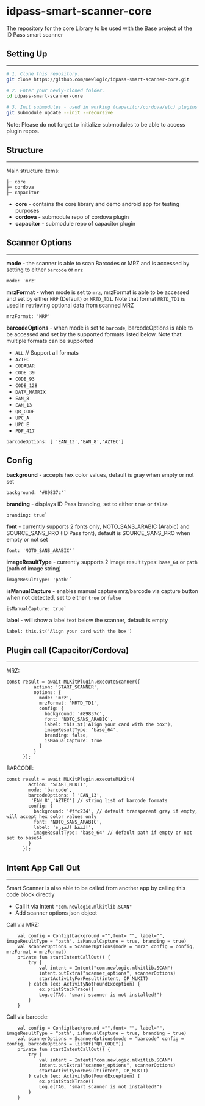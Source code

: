 # idpass-smart-scanner-core
The repository for the core Library to be used with the Base project of the ID Pass smart scanner 

## Setting Up
---------------
```bash
# 1. Clone this repository.
git clone https://github.com/newlogic/idpass-smart-scanner-core.git

# 2. Enter your newly-cloned folder.
cd idpass-smart-scanner-core

# 3. Init submodules - used in working (capacitor/cordova/etc) plugins
git submodule update --init --recursive

```
Note: Please do not forget to initialize submodules to be able to access plugin repos.

## Structure
---------------

Main structure items:

    ├─ core
    ├─ cordova
    ├─ capacitor

- **core** - contains the core library and demo android app for testing purposes
- **cordova** - submodule repo of cordova plugin
- **capacitor** - submodule repo of capacitor plugin

## Scanner Options
---------------
**mode** - the scanner is able to scan Barcodes or MRZ and is accessed by setting to either `barcode` or `mrz`
```
mode: 'mrz' 
```
**mrzFormat** - when mode is set to `mrz`, mrzFormat is able to be accessed and set by either `MRP` (Default) or `MRTD_TD1`.
Note that format `MRTD_TD1` is used in retrieving optional data from scanned MRZ
```
mrzFormat: 'MRP'
```
**barcodeOptions** - when mode is set to `barcode`, barcodeOptions is able to be accessed and set by the supported formats listed below.
Note that multiple formats can be supported 
- `ALL` // Support all formats
- `AZTEC`
- `CODABAR`
- `CODE_39`
- `CODE_93`
- `CODE_128`
- `DATA_MATRIX`
- `EAN_8`
- `EAN_13`
- `QR_CODE`
- `UPC_A`
- `UPC_E`
- `PDF_417`
```
barcodeOptions: [ 'EAN_13','EAN_8','AZTEC'] 
```

Config
---------------
**background** - accepts hex color values, default is gray when empty or not set
```
background: '#89837c'`
```
**branding** - displays ID Pass branding, set to either `true` or `false`
```
branding: true`
```
**font** - currently supports 2 fonts only, NOTO_SANS_ARABIC (Arabic) and SOURCE_SANS_PRO (ID Pass font), default is SOURCE_SANS_PRO when empty or not set
```
font: 'NOTO_SANS_ARABIC'`
```
**imageResultType** - currently supports 2 image result types: `base_64` or `path` (path of image string)
```
imageResultType: 'path'`
```
**isManualCapture** - enables manual capture mrz/barcode via capture button when not detected, set to either `true` or `false`
```
isManualCapture: true`
```
**label** - will show a label text below the scanner, default is empty
```
label: this.$t('Align your card with the box')
```


## Plugin call (Capacitor/Cordova)
---------------
MRZ:
```
const result = await MLKitPlugin.executeScanner({
          action: 'START_SCANNER',
          options: {
            mode: 'mrz',
            mrzFormat: 'MRTD_TD1',
            config: {
              background: '#89837c',
              font: 'NOTO_SANS_ARABIC',
              label: this.$t('Align your card with the box'),
              imageResultType: 'base_64',
              branding: false,
              isManualCapture: true
            }
          }
      });
```
BARCODE:
```
const result = await MLKitPlugin.executeMLKit({
        action: 'START_MLKIT',
        mode: 'barcode',
        barcodeOptions: [ 'EAN_13',
         'EAN_8','AZTEC'] // string list of barcode formats
        config: {
          background: '#ffc234', // default transparent gray if empty, will accept hex color values only
          font: 'NOTO_SANS_ARABIC',
          label: 'التقط الصورة',
          imageResultType: 'base_64' // default path if empty or not set to base64
        }
      });
```

## Intent App Call Out
---------------
Smart Scanner is also able to be called from another app by calling this code block directly

- Call it via intent `"com.newlogic.mlkitlib.SCAN"`
- Add scanner options json object

Call via MRZ:
```
    val config = Config(background ="",font= "", label="", imageResultType = "path", isManualCapture = true, branding = true)
    val scannerOptions = ScannerOptions(mode = "mrz" config = config, mrzFormat = mrzFormat)
    private fun startIntentCallOut() {
        try {
            val intent = Intent("com.newlogic.mlkitlib.SCAN")
            intent.putExtra("scanner_options", scannerOptions)
            startActivityForResult(intent, OP_MLKIT)
        } catch (ex: ActivityNotFoundException) {
            ex.printStackTrace()
            Log.e(TAG, "smart scanner is not installed!")
        }
    }
```

Call via barcode:
```
    val config = Config(background ="",font= "", label="", imageResultType = "path", isManualCapture = true, branding = true)
    val scannerOptions = ScannerOptions(mode = "barcode" config = config, barcodeOptions = listOf("QR_CODE"))
    private fun startIntentCallOut() {
        try {
            val intent = Intent("com.newlogic.mlkitlib.SCAN")
            intent.putExtra("scanner_options", scannerOptions)
            startActivityForResult(intent, OP_MLKIT)
        } catch (ex: ActivityNotFoundException) {
            ex.printStackTrace()
            Log.e(TAG, "smart scanner is not installed!")
        }
    }
```
